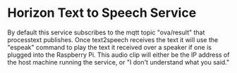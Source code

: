 # Horizon Text to Speech Service

By default this service subscribes to the mqtt topic "ova/result" that processtext publishes. Once text2speech receives the text it will use the "espeak" command to play the text it received over a speaker if one is plugged into the Raspberry Pi. This audio clip will either be the IP address of the host machine running the service, or "I don't understand what you said."
